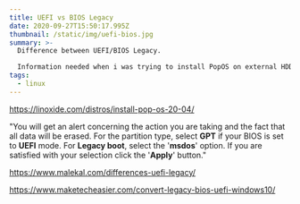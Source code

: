 ```yaml
---
title: UEFI vs BIOS Legacy
date: 2020-09-27T15:50:17.995Z
thumbnail: /static/img/uefi-bios.jpg
summary: >-
  Difference between UEFI/BIOS Legacy.

  Information needed when i was trying to install PopOS on external HDD, i needed to change my BIOS to UEFI in order to create GPT Partition table.
tags:
  - linux
---
```

<https://linoxide.com/distros/install-pop-os-20-04/>

"You will get an alert concerning the action you are taking and the fact that all data will be erased. For the partition type, select **GPT** if your BIOS is set to **UEFI** mode. For **Legacy boot**, select the '**msdos**' option. If you are satisfied with your selection click the '**Apply**' button."

<https://www.malekal.com/differences-uefi-legacy/>

<https://www.maketecheasier.com/convert-legacy-bios-uefi-windows10/>